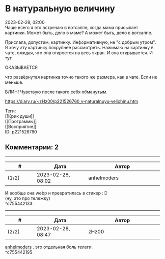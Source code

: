 В натуральную величину
======================

  
2023-02-28, 02:00  
 Чаще всего я это встречаю в вотсаппе, когда мама присылает картинки. Может быть, дело в маме? А может быть, дело в вотсаппе.   
   
 Прислала, допустим, картинку. Информативную, не "с добрым утром". Я хочу эту картинку покрупнее рассмотреть. Нажимаю на картинку в чате, ожидая, что она откроется на весь экран. И она открывается. И тут   
   
 ОКАЗЫВАЕТСЯ   
   
 что развёрнутая картинка точно такого же размера, как в чате. Если не меньше.   
   
 БЛИН! Чувствую после такого себя обманутым.   
  
<https://diary.ru/~zHz00/p221526760_v-naturalnuyu-velichinu.htm>  
  
Теги:  
[[Крик души]]  
[[Программы]]  
[[Восприятие]]  
ID: p221526760  


Комментарии: 2
--------------

  


---



|         #         |              Дата              |                     Автор                     |           ID           |
| --- | --- | --- | --- |
| (1/2) | 2023-02-28, 08:02 | anhelmoders | c755442133 |

  
 И вообще она webp и превратилась в стикер : D   
 (ну, это про тележку)   
 ^c755442133

---



|         #         |              Дата              |                     Автор                     |           ID           |
| --- | --- | --- | --- |
| (2/2) | 2023-02-28, 08:47 | zHz00 | c755442195 |

  
  [anhelmoders](https://anhelmoders.diary.ru "No plans. Only wonders.")  , это отдельная боль телеги.   
 ^c755442195